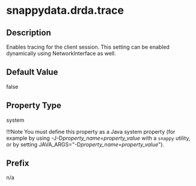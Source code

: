 # snappydata.drda.trace

## Description

Enables tracing for the client session. This setting can be enabled dynamically using NetworkInterface as well.

## Default Value

false

## Property Type

system

!!!Note 
	You must define this property as a Java system property (for example by using -J-D*property\_name*=*property\_value* with a `snappy` utility, or by setting JAVA\_ARGS="-D*property\_name*=*property\_value*").</p>

## Prefix

n/a
